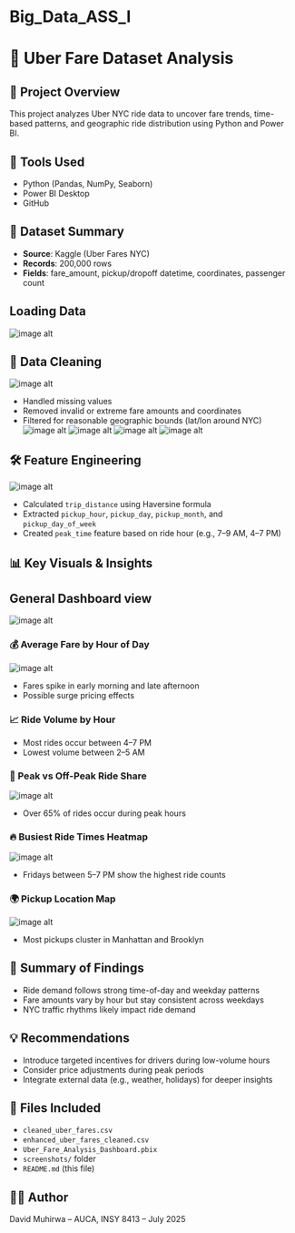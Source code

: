 # Big_Data_ASS_I
# 🚖 Uber Fare Dataset Analysis

## 📌 Project Overview
This project analyzes Uber NYC ride data to uncover fare trends, time-based patterns, and geographic ride distribution using Python and Power BI.

## 🧰 Tools Used
- Python (Pandas, NumPy, Seaborn)
- Power BI Desktop
- GitHub

## 📁 Dataset Summary
- **Source**: Kaggle (Uber Fares NYC)
- **Records**: 200,000 rows
- **Fields**: fare_amount, pickup/dropoff datetime, coordinates, passenger count

## Loading Data  
![image alt](https://github.com/Daveeeid/Big_Data_ASS_I/blob/main/ass_screanshots/loading_data.jpg?raw=true)

## 🧼 Data Cleaning  
![image alt](https://github.com/Daveeeid/Big_Data_ASS_I/blob/main/ass_screanshots/data%20cleaning.jpg?raw=true)
- Handled missing values
- Removed invalid or extreme fare amounts and coordinates
- Filtered for reasonable geographic bounds (lat/lon around NYC)
![image alt](https://github.com/Daveeeid/Big_Data_ASS_I/blob/main/ass_screanshots/descriptive%20stats.jpg?raw=true)
![image alt](https://github.com/Daveeeid/Big_Data_ASS_I/blob/main/ass_screanshots/result%20of%20stats.jpg?raw=true)
![image alt](https://github.com/Daveeeid/Big_Data_ASS_I/blob/main/ass_screanshots/fare%20amount%20distrib%20and%20outlier.jpg?raw=true)
![image alt](https://github.com/Daveeeid/Big_Data_ASS_I/blob/main/ass_screanshots/outlier%20detect%20result.jpg?raw=true)

## 🛠 Feature Engineering  

![image alt](https://github.com/Daveeeid/Big_Data_ASS_I/blob/main/ass_screanshots/new%20columns.jpg?raw=true
)
- Calculated `trip_distance` using Haversine formula
- Extracted `pickup_hour`, `pickup_day`, `pickup_month`, and `pickup_day_of_week`
- Created `peak_time` feature based on ride hour (e.g., 7–9 AM, 4–7 PM)

## 📊 Key Visuals & Insights  
## General Dashboard view  
![image alt](https://github.com/Daveeeid/Big_Data_ASS_I/blob/main/ass_screanshots/dashboard.png?raw=true)
### 💰 Average Fare by Hour of Day  
![image alt](https://github.com/Daveeeid/Big_Data_ASS_I/blob/main/ass_screanshots/avg%20fare%20by%20hr.png?raw=true)
- Fares spike in early morning and late afternoon
- Possible surge pricing effects

### 📈 Ride Volume by Hour
- Most rides occur between 4–7 PM
- Lowest volume between 2–5 AM

### 🔁 Peak vs Off-Peak Ride Share  
![image alt](https://github.com/Daveeeid/Big_Data_ASS_I/blob/main/ass_screanshots/peak%20vs%20off-peak.png?raw=true)
- Over 65% of rides occur during peak hours

### 🔥 Busiest Ride Times Heatmap  
![image alt](https://github.com/Daveeeid/Big_Data_ASS_I/blob/main/ass_screanshots/heat%20map.png?raw=true)
- Fridays between 5–7 PM show the highest ride counts

### 🌍 Pickup Location Map  
![image alt](https://github.com/Daveeeid/Big_Data_ASS_I/blob/main/ass_screanshots/new%20york.png?raw=true)
- Most pickups cluster in Manhattan and Brooklyn

## 🧠 Summary of Findings
- Ride demand follows strong time-of-day and weekday patterns
- Fare amounts vary by hour but stay consistent across weekdays
- NYC traffic rhythms likely impact ride demand

## 💡 Recommendations
- Introduce targeted incentives for drivers during low-volume hours
- Consider price adjustments during peak periods
- Integrate external data (e.g., weather, holidays) for deeper insights

## 📎 Files Included
- `cleaned_uber_fares.csv`
- `enhanced_uber_fares_cleaned.csv`
- `Uber_Fare_Analysis_Dashboard.pbix`
- `screenshots/` folder
- `README.md` (this file)

## 👨‍💻 Author
David Muhirwa – AUCA, INSY 8413 – July 2025
